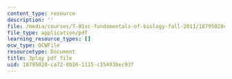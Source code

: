 ```yaml
---
content_type: resource
description: ''
file: /media/courses/7-01sc-fundamentals-of-biology-fall-2011/18795028ca728b161115c15493bec93f_Rn9zldxtZko.pdf
file_type: application/pdf
learning_resource_types: []
ocw_type: OCWFile
resourcetype: Document
title: 3play pdf file
uid: 18795028-ca72-8b16-1115-c15493bec93f
---
```

